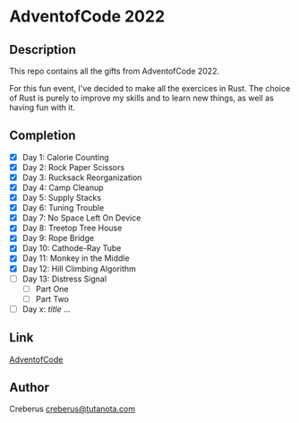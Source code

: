 # AdventofCode 2022

## Description

This repo contains all the gifts from AdventofCode 2022.

For this fun event, I've decided to make all the exercices in Rust.
The choice of Rust is purely to improve my skills and to learn new things, as well as having fun with it.

## Completion

- [x] Day 1: Calorie Counting
- [x] Day 2: Rock Paper Scissors
- [x] Day 3: Rucksack Reorganization
- [x] Day 4: Camp Cleanup
- [x] Day 5: Supply Stacks
- [x] Day 6: Tuning Trouble
- [x] Day 7: No Space Left On Device
- [x] Day 8: Treetop Tree House
- [x] Day 9: Rope Bridge
- [x] Day 10: Cathode-Ray Tube
- [x] Day 11: Monkey in the Middle
- [x] Day 12: Hill Climbing Algorithm
- [ ] Day 13: Distress Signal
    - [ ] Part One
    - [ ] Part Two
- [ ] Day x: *title*
...

## Link
[AdventofCode](https://adventofcode.com/2022)

## Author
Creberus <creberus@tutanota.com>
